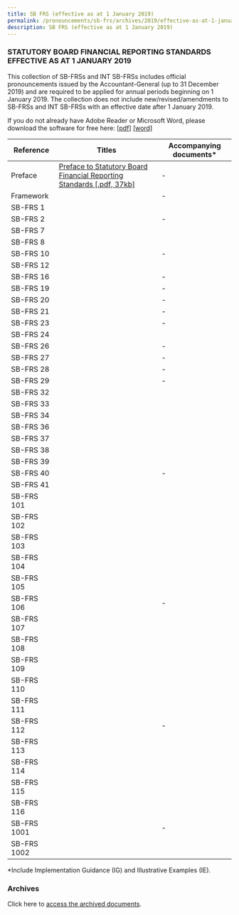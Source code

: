 ```yaml
---
title: SB FRS (effective as at 1 January 2019)
permalink: /pronouncements/sb-frs/archives/2019/effective-as-at-1-january-2019/
description: SB FRS (effective as at 1 January 2019)
---
```

### STATUTORY BOARD FINANCIAL REPORTING STANDARDS EFFECTIVE AS AT 1 JANUARY 2019

  

This collection of SB-FRSs and INT SB-FRSs includes official pronouncements issued by the Accountant-General (up to 31 December 2019) and are required to be applied for annual periods beginning on 1 January 2019. The collection does not include new/revised/amendments to SB-FRSs and INT SB-FRSs with an effective date after 1 January 2019.

If you do not already have Adobe Reader or Microsoft Word, please download the software for free here: [\[pdf\]](http://www.adobe.com/products/acrobat/readstep2.html) [\[word\]](http://www.microsoft.com/downloads/details.aspx?FamilyID=95e24c87-8732-48d5-8689-ab826e7b8fdf&DisplayLang=en)

| Reference | Titles | Accompanying documents\* |
| -------- | -------- | -------- |
| Preface | [Preface to Statutory Board Financial Reporting Standards [.pdf, 37kb]](/files/Docs/Default%20Source/Sb%20Frs/As%20At%201%20Jan%202019/Titles/sb-frs_preface.pdf) | - |
| Framework |  | - |
| SB-FRS 1 |  |  |
| SB-FRS 2 |  | - |
| SB-FRS 7 |  |  |
| SB-FRS 8 |  |  |
| SB-FRS 10 |  | - |
| SB-FRS 12 |  |  |
| SB-FRS 16 |  | - |
| SB-FRS 19 |  | - |
| SB-FRS 20 |  | - |
| SB-FRS 21 |  | - |
| SB-FRS 23 |  | - |
| SB-FRS 24 |  |  |
| SB-FRS 26 |  | - |
| SB-FRS 27 |  | - |
| SB-FRS 28 |  | - |
| SB-FRS 29 |  | - |
| SB-FRS 32 |  |  |
| SB-FRS 33 |  |  |
| SB-FRS 34 |  |  |
| SB-FRS 36 |  |  |
| SB-FRS 37 |  |  |
| SB-FRS 38 |  |  |
| SB-FRS 39 |  |  |
| SB-FRS 40 |  | - |
| SB-FRS 41 |  |  |
| SB-FRS 101 |  |  |
| SB-FRS 102 |  |  |
| SB-FRS 103 |  |  |
| SB-FRS 104 |  |  |
| SB-FRS 105 |  |  |
| SB-FRS 106 |  | - |
| SB-FRS 107 |  |  |
| SB-FRS 108 |  |  |
| SB-FRS 109 |  |  |
| SB-FRS 110 |  |  |
| SB-FRS 111 |  |  |
| SB-FRS 112 |  | - |
| SB-FRS 113 |  |  |
| SB-FRS 114 |  |  |
| SB-FRS 115 |  |  |
| SB-FRS 116 |  |  |
| SB-FRS 1001 |  | - |
| SB-FRS 1002 |  |  |

\*Include Implementation Guidance (IG) and Illustrative Examples (IE).  

### Archives 

Click here to [access the archived documents](/pronouncements/sb-frs/archives/).